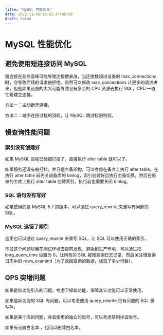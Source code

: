 ```yaml
---
title: "MySQL 性能优化"
date: 2022-11-08T19:03:37+08:00
draft: false
---
```


# MySQL 性能优化

## 避免使用短连接访问 MySQL

短连接在业务高峰可能导致连接数暴涨，当连接数超过设置的 max_connections 时，会导致后续的请求被拒绝。虽然可以修改 max_connections 让更多的请求进来，但是如果设置的太大可能导致没有多余的 CPU 资源去执行 SQL，CPU 一直忙着建立连接。

方法一：主动断开连接。

方法二：减少连接过程的消耗，让 MySQL 跳过权限校验。

## 慢查询性能问题

### 索引没有创建好

如果 MySQL 进程已经被打挂了，直接执行 alter table 就可以了。

如果服务还没有被打挂，并且是主备架构，可以考虑在备库上执行 alter table，在执行 alter table 前先关闭备库的 binlog，索引创建好后执行主备切换，然后在原来的主库上执行 alter table 创建索引，执行前也需要关闭 binlog。

### SQL 语句没有写好

如果使用的是 MySQL 5.7 的版本，可以通过 query_rewrite 来重写有问题的 SQL。

### MySQL 选错了索引

这里也可以通过 query_rewrite 来重写 SQL，让 SQL 可以使用正确的索引。

不过这个问题尽量在测试环境去提前发现，避免到生产环境，可以通过把 long_query_time 设置为 0，让所有的 SQL 被慢查询日志记录，然后关注慢查询日志中的 rows_examind（为了返回查询的数据，读取了多少行数）。

## QPS 突增问题

如果是新功能引入的问题，考虑下掉新功能，保障其它功能可以正常使用。

如果是新功能的 SQL 有问题，可以考虑使用 query_rewrite 把有问题的 SQL 重写掉。

如果是某个库的问题，并且使用的独立的账号，可以考虑禁用掉该账号。

如果有设置白名单 ，也可以删除白名单。
